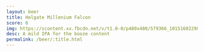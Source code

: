 ```yaml
---
layout: beer
title: Holgate Millenium Falcon
score: 6
img: https://scontent.xx.fbcdn.net/v/t1.0-0/p480x480/579366_10151602298783745_1455893061_n.jpg?oh=5753eeb8f86fd615a7d12364cd1f8ed8&oe=5872C426
desc: A mild IPA for the booze content
permalink: /beer/:title.html
---
```

